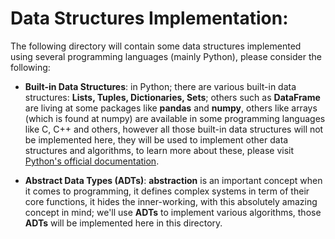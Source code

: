 
# Data Structures Implementation: 

The following directory will contain some data structures implemented using several programming languages (mainly Python), please consider the following:

- **Built-in Data Structures**: in Python; there are various built-in data structures: **Lists, Tuples, Dictionaries, Sets**; others such as **DataFrame** are living at some packages like **pandas** and **numpy**, others like arrays (which is found at numpy) are available in some programming languages like C, C++ and others, however all those built-in data structures will not be implemented here, they will be used to implement other data structures and algorithms, to learn more about these, please visit [Python's official documentation](https://www.python.org/documentation).

- **Abstract Data Types (ADTs)**: **abstraction** is an important concept when it comes to programming, it defines complex systems in term of their core functions, it hides the inner-working, with this absolutely amazing concept in mind; we'll use **ADTs** to implement various algorithms, those **ADTs** will be implemented here in this directory. 
